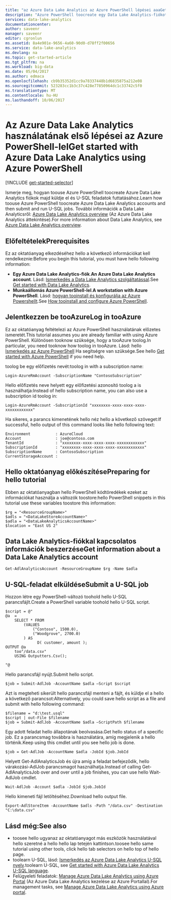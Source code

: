 ```yaml
---
title: "az Azure Data Lake Analytics az Azure PowerShell lépései aaaGet |} Microsoft Docs"
description: "Azure PowerShell toocreate egy Data Lake Analytics-fiókot használja, hozzon létre egy U-SQL használatával a Data Lake Analytics-feladatot, valamint hello feladat elküldéséhez. "
services: data-lake-analytics
documentationcenter: 
author: saveenr
manager: saveenr
editor: cgronlun
ms.assetid: 8a4e901e-9656-4a60-90d0-d78ff2f00656
ms.service: data-lake-analytics
ms.devlang: na
ms.topic: get-started-article
ms.tgt_pltfrm: na
ms.workload: big-data
ms.date: 05/04/2017
ms.author: edmaca
ms.openlocfilehash: cb9b35352d1cc9a78337448b1d6835875a212e08
ms.sourcegitcommit: 523283cc1b3c37c428e77850964dc1c33742c5f0
ms.translationtype: MT
ms.contentlocale: hu-HU
ms.lasthandoff: 10/06/2017
---
```

# <a name="get-started-with-azure-data-lake-analytics-using-azure-powershell"></a><span data-ttu-id="134de-103">Az Azure Data Lake Analytics használatának első lépései az Azure PowerShell-lel</span><span class="sxs-lookup"><span data-stu-id="134de-103">Get started with Azure Data Lake Analytics using Azure PowerShell</span></span>
[!INCLUDE [get-started-selector](../../includes/data-lake-analytics-selector-get-started.md)]

<span data-ttu-id="134de-104">Ismerje meg, hogyan toouse Azure PowerShell toocreate Azure Data Lake Analytics fiókok majd küldje el és U-SQL feladatok futtatásához.</span><span class="sxs-lookup"><span data-stu-id="134de-104">Learn how toouse Azure PowerShell toocreate Azure Data Lake Analytics accounts and then submit and run U-SQL jobs.</span></span> <span data-ttu-id="134de-105">További információk a Data Lake Analyticsről: [Azure Data Lake Analytics overview](data-lake-analytics-overview.md) (Az Azure Data Lake Analytics áttekintése).</span><span class="sxs-lookup"><span data-stu-id="134de-105">For more information about Data Lake Analytics, see [Azure Data Lake Analytics overview](data-lake-analytics-overview.md).</span></span>

## <a name="prerequisites"></a><span data-ttu-id="134de-106">Előfeltételek</span><span class="sxs-lookup"><span data-stu-id="134de-106">Prerequisites</span></span>

<span data-ttu-id="134de-107">Ez az oktatóanyag elkezdéséhez hello a következő információkat kell rendelkeznie:</span><span class="sxs-lookup"><span data-stu-id="134de-107">Before you begin this tutorial, you must have hello following information:</span></span>

* <span data-ttu-id="134de-108">**Egy Azure Data Lake Analytics-fiók**.</span><span class="sxs-lookup"><span data-stu-id="134de-108">**An Azure Data Lake Analytics account**.</span></span> <span data-ttu-id="134de-109">Lásd: [Ismerkedés a Data Lake Analytics szolgáltatással](https://docs.microsoft.com/en-us/azure/data-lake-analytics/data-lake-analytics-get-started-portal).</span><span class="sxs-lookup"><span data-stu-id="134de-109">See [Get started with Data Lake Analytics](https://docs.microsoft.com/en-us/azure/data-lake-analytics/data-lake-analytics-get-started-portal).</span></span>
* <span data-ttu-id="134de-110">**Munkaállomás Azure PowerShell-lel**.</span><span class="sxs-lookup"><span data-stu-id="134de-110">**A workstation with Azure PowerShell**.</span></span> <span data-ttu-id="134de-111">Lásd: [hogyan tooinstall és konfigurálja az Azure Powershellt](/powershell/azure/overview).</span><span class="sxs-lookup"><span data-stu-id="134de-111">See [How tooinstall and configure Azure PowerShell](/powershell/azure/overview).</span></span>

## <a name="log-in-tooazure"></a><span data-ttu-id="134de-112">Jelentkezzen be tooAzure</span><span class="sxs-lookup"><span data-stu-id="134de-112">Log in tooAzure</span></span>

<span data-ttu-id="134de-113">Ez az oktatóanyag feltételezi az Azure PowerShell használatának előzetes ismeretét.</span><span class="sxs-lookup"><span data-stu-id="134de-113">This tutorial assumes you are already familiar with using Azure PowerShell.</span></span> <span data-ttu-id="134de-114">Különösen tooknow szüksége, hogy a tooAzure toolog.</span><span class="sxs-lookup"><span data-stu-id="134de-114">In particular, you need tooknow how toolog in tooAzure.</span></span> <span data-ttu-id="134de-115">Lásd: hello [Ismerkedés az Azure PowerShell](https://docs.microsoft.com/en-us/powershell/azure/get-started-azureps) Ha segítségre van szüksége.</span><span class="sxs-lookup"><span data-stu-id="134de-115">See hello [Get started with Azure PowerShell](https://docs.microsoft.com/en-us/powershell/azure/get-started-azureps) if you need help.</span></span>

<span data-ttu-id="134de-116">toolog be egy előfizetés nevét:</span><span class="sxs-lookup"><span data-stu-id="134de-116">toolog in with a subscription name:</span></span>

```
Login-AzureRmAccount -SubscriptionName "ContosoSubscription"
```

<span data-ttu-id="134de-117">Hello előfizetés neve helyett egy előfizetési azonosító toolog a is használhatja:</span><span class="sxs-lookup"><span data-stu-id="134de-117">Instead of hello subscription name, you can also use a subscription id toolog in:</span></span>

```
Login-AzureRmAccount -SubscriptionId "xxxxxxxx-xxxx-xxxx-xxxx-xxxxxxxxxxxx"
```

<span data-ttu-id="134de-118">Ha sikeres, a parancs kimenetének hello néz hello a következő szöveget:</span><span class="sxs-lookup"><span data-stu-id="134de-118">If  successful, hello output of this command looks like hello following text:</span></span>

```
Environment           : AzureCloud
Account               : joe@contoso.com
TenantId              : "xxxxxxxx-xxxx-xxxx-xxxx-xxxxxxxxxxxx"
SubscriptionId        : "xxxxxxxx-xxxx-xxxx-xxxx-xxxxxxxxxxxx"
SubscriptionName      : ContosoSubscription
CurrentStorageAccount :
```

## <a name="preparing-for-hello-tutorial"></a><span data-ttu-id="134de-119">Hello oktatóanyag előkészítése</span><span class="sxs-lookup"><span data-stu-id="134de-119">Preparing for hello tutorial</span></span>

<span data-ttu-id="134de-120">Ebben az oktatóanyagban hello PowerShell kódtöredékek ezeket az információkat használja a változók toostore:</span><span class="sxs-lookup"><span data-stu-id="134de-120">hello PowerShell snippets in this tutorial use these variables toostore this information:</span></span>

```
$rg = "<ResourceGroupName>"
$adls = "<DataLakeStoreAccountName>"
$adla = "<DataLakeAnalyticsAccountName>"
$location = "East US 2"
```

## <a name="get-information-about-a-data-lake-analytics-account"></a><span data-ttu-id="134de-121">Data Lake Analytics-fiókkal kapcsolatos információk beszerzése</span><span class="sxs-lookup"><span data-stu-id="134de-121">Get information about a Data Lake Analytics account</span></span>

```
Get-AdlAnalyticsAccount -ResourceGroupName $rg -Name $adla  
```

## <a name="submit-a-u-sql-job"></a><span data-ttu-id="134de-122">U-SQL-feladat elküldése</span><span class="sxs-lookup"><span data-stu-id="134de-122">Submit a U-SQL job</span></span>

<span data-ttu-id="134de-123">Hozzon létre egy PowerShell-változó toohold hello U-SQL parancsfájlt.</span><span class="sxs-lookup"><span data-stu-id="134de-123">Create a PowerShell variable toohold hello U-SQL script.</span></span>

```
$script = @"
@a  = 
    SELECT * FROM 
        (VALUES
            ("Contoso", 1500.0),
            ("Woodgrove", 2700.0)
        ) AS 
              D( customer, amount );
OUTPUT @a
    too"/data.csv"
    USING Outputters.Csv();

"@
```

<span data-ttu-id="134de-124">Hello parancsfájl nyújt.</span><span class="sxs-lookup"><span data-stu-id="134de-124">Submit hello script.</span></span>

```
$job = Submit-AdlJob -AccountName $adla –Script $script
```

<span data-ttu-id="134de-125">Azt is megteheti sikerült hello parancsfájl menteni a fájlt, és küldje el a hello a következő parancsot:</span><span class="sxs-lookup"><span data-stu-id="134de-125">Alternatively, you could save hello script as a file and submit with hello following command:</span></span>

```
$filename = "d:\test.usql"
$script | out-File $filename
$job = Submit-AdlJob -AccountName $adla –ScriptPath $filename
```


<span data-ttu-id="134de-126">Egy adott feladat hello állapotának beolvasása.</span><span class="sxs-lookup"><span data-stu-id="134de-126">Get hello status of a specific job.</span></span> <span data-ttu-id="134de-127">Ez a parancsmag továbbra is használatára, amíg megjelenik a hello történik.</span><span class="sxs-lookup"><span data-stu-id="134de-127">Keep using this cmdlet until you see hello job is done.</span></span>

```
$job = Get-AdlJob -AccountName $adla -JobId $job.JobId
```

<span data-ttu-id="134de-128">Helyett Get-AdlAnalyticsJob és újra amíg a feladat befejeződik, hello várakozási-AdlJob parancsmagot használhatja.</span><span class="sxs-lookup"><span data-stu-id="134de-128">Instead of calling Get-AdlAnalyticsJob over and over until a job finishes, you can use hello Wait-AdlJob cmdlet.</span></span>

```
Wait-AdlJob -Account $adla -JobId $job.JobId
```

<span data-ttu-id="134de-129">Hello kimeneti fájl letöltéséhez.</span><span class="sxs-lookup"><span data-stu-id="134de-129">Download hello output file.</span></span>

```
Export-AdlStoreItem -AccountName $adls -Path "/data.csv" -Destination "C:\data.csv"
```

## <a name="see-also"></a><span data-ttu-id="134de-130">Lásd még:</span><span class="sxs-lookup"><span data-stu-id="134de-130">See also</span></span>
* <span data-ttu-id="134de-131">toosee hello ugyanaz az oktatóanyagot más eszközök használatával hello szeretné a hello hello lap tetején kattintson.</span><span class="sxs-lookup"><span data-stu-id="134de-131">toosee hello same tutorial using other tools, click hello tab selectors on hello top of hello page.</span></span>
* <span data-ttu-id="134de-132">toolearn U-SQL, lásd: [Ismerkedés az Azure Data Lake Analytics U-SQL nyelv](data-lake-analytics-u-sql-get-started.md).</span><span class="sxs-lookup"><span data-stu-id="134de-132">toolearn U-SQL, see [Get started with Azure Data Lake Analytics U-SQL language](data-lake-analytics-u-sql-get-started.md).</span></span>
* <span data-ttu-id="134de-133">Felügyeleti feladatok: [Manage Azure Data Lake Analytics using Azure Portal](data-lake-analytics-manage-use-portal.md) (Az Azure Data Lake Analytics kezelése az Azure Portallal).</span><span class="sxs-lookup"><span data-stu-id="134de-133">For management tasks, see [Manage Azure Data Lake Analytics using Azure portal](data-lake-analytics-manage-use-portal.md).</span></span>
